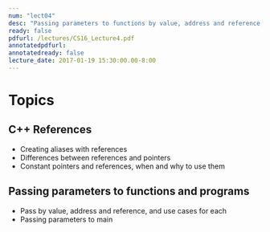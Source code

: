 ```yaml
---
num: "lect04"
desc: "Passing parameters to functions by value, address and reference, passing parameters to programs"
ready: false
pdfurl: /lectures/CS16_Lecture4.pdf
annotatedpdfurl: 
annotatedready: false
lecture_date: 2017-01-19 15:30:00.00-8:00
---
```


# Topics

## C++ References
* Creating aliases with references
* Differences between references and pointers
* Constant pointers and references, when and why to use them

## Passing parameters to functions and programs
* Pass by value, address and reference, and use cases for each
* Passing parameters to main
